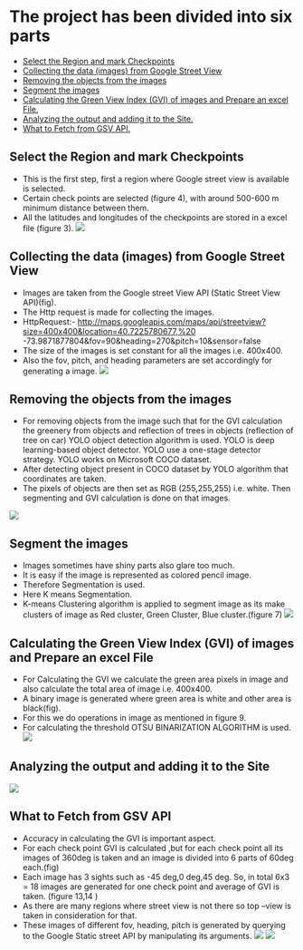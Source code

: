 # The project has been divided into six parts 
* [Select the Region and mark Checkpoints](#Select-the-Region-and-mark-Checkpoints)
* [Collecting the data (images) from Google Street View](#Collecting-the-data-(images)-from-Google-Street-View)
* [Removing the objects from the images](#Removing-the-objects-from-the-images)
* [Segment the images](#Segment-the-images) 
* [Calculating the Green View Index (GVI) of images and Prepare an excel File.](#Calculating-the-Green-View-Index-(GVI)-of-images-and-Prepare-an-excel-File) 
* [Analyzing the output and adding it to the Site.](#Analyzing-the-output-and-adding-it-to-the-Site)
* [What to Fetch from GSV API.](#What-to-Fetch-from-GSV-API)

## Select the Region and mark Checkpoints
* This is the first step, first a region where Google street view is available is selected. 
* Certain check points are selected (figure 4), with around 500-600 m minimum distance between 
them. 
* All the latitudes and longitudes of the checkpoints are stored in a excel file (figure 3).
![](images/34.JPG)

## Collecting the data (images) from Google Street View
* Images are taken from the Google street View API (Static Street View API)(fig). 
* The Http request is made for collecting the images. 
* HttpRequest:-
http://maps.googleapis.com/maps/api/streetview?size=400x400&location=40.7225780677,%20
-73.9871877804&fov=90&heading=270&pitch=10&sensor=false
* The size of the images is set constant for all the images i.e. 400x400. 
* Also the fov, pitch, and heading parameters are set accordingly for generating a image.
![](images/5.JPG)

## Removing the objects from the images
* For removing objects from the image such that for the GVI calculation the greenery from 
objects and reflection of trees in objects (reflection of tree on car) YOLO object detection 
algorithm is used. YOLO is deep learning-based object detector. YOLO use a one-stage 
detector strategy. YOLO works on Microsoft COCO dataset. 
* After detecting object present in COCO dataset by YOLO algorithm that coordinates are taken. 
* The pixels of objects are then set as RGB (255,255,255) i.e. white. Then segmenting and GVI 
calculation is done on that images.

![](images/6.JPG)

## Segment the images
* Images sometimes have shiny parts also glare too much. 
* It is easy if the image is represented as colored pencil image. 
* Therefore Segmentation is used. 
* Here K means Segmentation. 
* K-means Clustering algorithm is applied to segment image as its make clusters of image as Red 
cluster, Green Cluster, Blue cluster.(figure 7)
![](images/8.JPG)

## Calculating the Green View Index (GVI) of images and Prepare an excel File
* For Calculating the GVI we calculate the green area pixels in image and also calculate the total 
area of image i.e. 400x400. 
* A binary image is generated where green area is white and other area is black(fig). 
* For this we do operations in image as mentioned in figure 9. 
* For calculating the threshold OTSU BINARIZATION ALGORITHM is used.
![](images/9.JPG)

## Analyzing the output and adding it to the Site
![](images/1112.JPG)

## What to Fetch from GSV API
* Accuracy in calculating the GVI is important aspect. 
* For each check point GVI is calculated ,but for each check point all its images of 360deg is 
taken and an image is divided into 6 parts of 60deg each.(fig) 
* Each image has 3 sights such as -45 deg,0 deg,45 deg. So, in total 6x3 = 18 images are 
generated for one check point and average of GVI is taken. (figure 13,14 ) 
* As there are many regions where street view is not there so top –view is taken in consideration 
for that. 
* These images of different fov, heading, pitch is generated by querying to the Google Static 
street API by manipulating its arguments.
![](images/13.JPG)
![](images/14.JPG)
